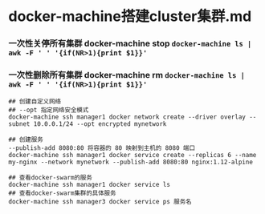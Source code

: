 # docker-machine搭建cluster集群.md

### 一次性关停所有集群  docker-machine stop `docker-machine ls | awk -F ' ' '{if(NR>1){print $1}}'`
### 一次性删除所有集群  docker-machine rm `docker-machine ls | awk -F ' ' '{if(NR>1){print $1}}'`

```
## 创建自定义网络
## --opt 指定网络安全模式
docker-machine ssh manager1 docker network create --driver overlay --subnet 10.0.0.1/24 --opt encrypted mynetwork

## 创建服务
--publish-add 8080:80 将容器的 80 映射到主机的 8080 端口
docker-machine ssh manager1 docker service create --replicas 6 --name my-nginx --network mynetwork --publish-add 8080:80 nginx:1.12-alpine

## 查看docker-swarm的服务
docker-machine ssh manager1 docker service ls
## 查看docker-swarm集群的具体服务
docker-machine ssh manager3 docker service ps 服务名
```